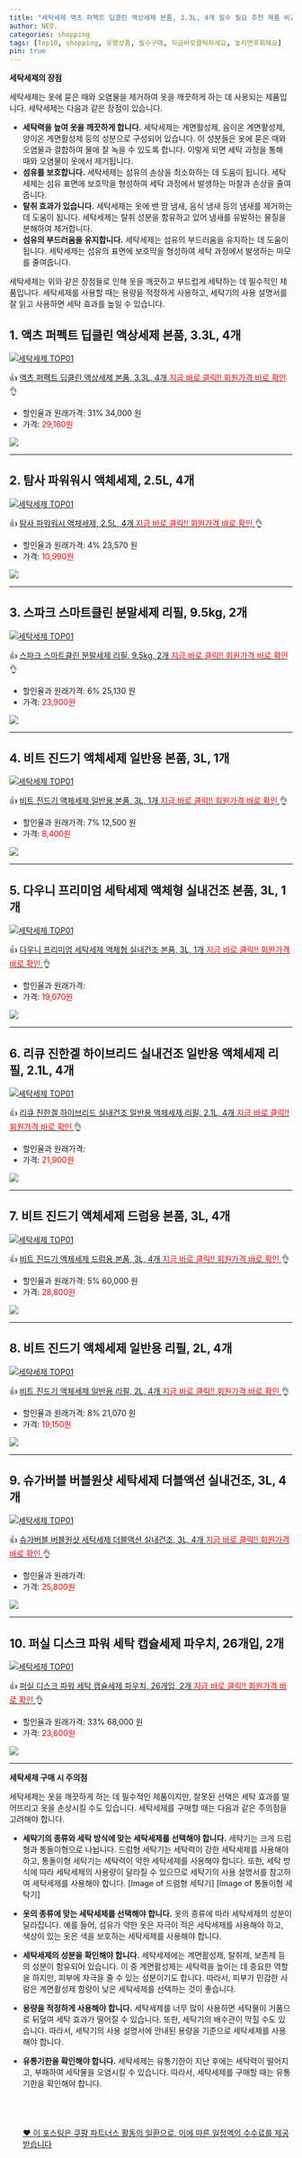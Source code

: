 ```yaml
---
title: "세탁세제 액츠 퍼펙트 딥클린 액상세제 본품, 3.3L, 4개 필수 필요 추천 제품 비교 최저 가격 비교 장점 구매가이드"
author: NEO.
categories: shopping
tags: [Top10, shopping, 유행상품, 필수구매, 지금바로클릭하세요, 놓치면후회해요]
pin: true
---
```

**세탁세제의 장점**

세탁세제는 옷에 묻은 때와 오염물을 제거하여 옷을 깨끗하게 하는 데 사용되는 제품입니다. 세탁세제는 다음과 같은 장점이 있습니다.

* **세탁력을 높여 옷을 깨끗하게 합니다.** 세탁세제는 계면활성제, 음이온 계면활성제, 양이온 계면활성제 등의 성분으로 구성되어 있습니다. 이 성분들은 옷에 묻은 때와 오염물과 결합하여 물에 잘 녹을 수 있도록 합니다. 이렇게 되면 세탁 과정을 통해 때와 오염물이 옷에서 제거됩니다.
* **섬유를 보호합니다.** 세탁세제는 섬유의 손상을 최소화하는 데 도움이 됩니다. 세탁세제는 섬유 표면에 보호막을 형성하여 세탁 과정에서 발생하는 마찰과 손상을 줄여줍니다.
* **탈취 효과가 있습니다.** 세탁세제는 옷에 밴 땀 냄새, 음식 냄새 등의 냄새를 제거하는 데 도움이 됩니다. 세탁세제는 탈취 성분을 함유하고 있어 냄새를 유발하는 물질을 분해하여 제거합니다.
* **섬유의 부드러움을 유지합니다.** 세탁세제는 섬유의 부드러움을 유지하는 데 도움이 됩니다. 세탁세제는 섬유의 표면에 보호막을 형성하여 세탁 과정에서 발생하는 마모를 줄여줍니다.

세탁세제는 위와 같은 장점들로 인해 옷을 깨끗하고 부드럽게 세탁하는 데 필수적인 제품입니다. 세탁세제를 사용할 때는 용량을 적정하게 사용하고, 세탁기의 사용 설명서를 잘 읽고 사용하면 세탁 효과를 높일 수 있습니다.

   

## 1. 액츠 퍼펙트 딥클린 액상세제 본품, 3.3L, 4개

[![세탁세제 TOP01](https://thumbnail10.coupangcdn.com/thumbnails/remote/490x490ex/image/retail/images/4431394334828690-383cad12-86bb-4254-bd64-0ababdc1255f.jpg)](https://link.coupang.com/re/AFFSDP?lptag=AF3617701&subid=GithubCoopas&pageKey=7235424635&traceid=V0-153&itemId=7010944469&vendorItemId=70126645041)


👍 [액츠 퍼펙트 딥클린 액상세제 본품, 3.3L, 4개 <font color=red> 지금 바로 클릭!! 회원가격 바로 확인 </font> ](https://link.coupang.com/re/AFFSDP?lptag=AF3617701&subid=GithubCoopas&pageKey=7235424635&traceid=V0-153&itemId=7010944469&vendorItemId=70126645041) 👌 


- 할인율과 원래가격: 31%  34,000   원
- 가격: <span style='color:red'>29,160원</span>

[![](/discount_price.png)](https://link.coupang.com/re/AFFSDP?lptag=AF3617701&subid=GithubCoopas&pageKey=7235424635&traceid=V0-153&itemId=7010944469&vendorItemId=70126645041)

---


   

## 2. 탐사 파워워시 액체세제, 2.5L, 4개

[![세탁세제 TOP01](https://thumbnail9.coupangcdn.com/thumbnails/remote/490x490ex/image/retail/images/4998448764403541-5c6f046c-682f-4601-aa55-e411f3c03e5b.jpg)](https://link.coupang.com/re/AFFSDP?lptag=AF3617701&subid=GithubCoopas&pageKey=305732568&traceid=V0-153&itemId=963650372&vendorItemId=5366789544)


👍 [탐사 파워워시 액체세제, 2.5L, 4개 <font color=red> 지금 바로 클릭!! 회원가격 바로 확인 </font> ](https://link.coupang.com/re/AFFSDP?lptag=AF3617701&subid=GithubCoopas&pageKey=305732568&traceid=V0-153&itemId=963650372&vendorItemId=5366789544) 👌 


- 할인율과 원래가격: 4%  23,570   원
- 가격: <span style='color:red'>10,990원</span>

[![](/discount_price.png)](https://link.coupang.com/re/AFFSDP?lptag=AF3617701&subid=GithubCoopas&pageKey=305732568&traceid=V0-153&itemId=963650372&vendorItemId=5366789544)

---


   

## 3. 스파크 스마트클린 분말세제 리필, 9.5kg, 2개

[![세탁세제 TOP01](https://thumbnail9.coupangcdn.com/thumbnails/remote/490x490ex/image/retail/images/1058183446150368-91edf2f7-ca8a-4c5d-8e26-ebd1203e8c09.jpg)](https://link.coupang.com/re/AFFSDP?lptag=AF3617701&subid=GithubCoopas&pageKey=7041205074&traceid=V0-153&itemId=20736648&vendorItemId=3000312040)


👍 [스파크 스마트클린 분말세제 리필, 9.5kg, 2개 <font color=red> 지금 바로 클릭!! 회원가격 바로 확인 </font> ](https://link.coupang.com/re/AFFSDP?lptag=AF3617701&subid=GithubCoopas&pageKey=7041205074&traceid=V0-153&itemId=20736648&vendorItemId=3000312040) 👌 


- 할인율과 원래가격: 6%  25,130   원
- 가격: <span style='color:red'>23,900원</span>

[![](/discount_price.png)](https://link.coupang.com/re/AFFSDP?lptag=AF3617701&subid=GithubCoopas&pageKey=7041205074&traceid=V0-153&itemId=20736648&vendorItemId=3000312040)

---


   

## 4. 비트 진드기 액체세제 일반용 본품, 3L, 1개

[![세탁세제 TOP01](https://thumbnail10.coupangcdn.com/thumbnails/remote/490x490ex/image/retail/images/8482664753850060-ca189cdc-c012-4355-8e7e-f52d2303f083.jpg)](https://link.coupang.com/re/AFFSDP?lptag=AF3617701&subid=GithubCoopas&pageKey=990781&traceid=V0-153&itemId=58108&vendorItemId=3000023604)


👍 [비트 진드기 액체세제 일반용 본품, 3L, 1개 <font color=red> 지금 바로 클릭!! 회원가격 바로 확인 </font> ](https://link.coupang.com/re/AFFSDP?lptag=AF3617701&subid=GithubCoopas&pageKey=990781&traceid=V0-153&itemId=58108&vendorItemId=3000023604) 👌 


- 할인율과 원래가격: 7%  12,500   원
- 가격: <span style='color:red'>8,400원</span>

[![](/discount_price.png)](https://link.coupang.com/re/AFFSDP?lptag=AF3617701&subid=GithubCoopas&pageKey=990781&traceid=V0-153&itemId=58108&vendorItemId=3000023604)

---


   

## 5. 다우니 프리미엄 세탁세제 액체형 실내건조 본품, 3L, 1개

[![세탁세제 TOP01](https://thumbnail9.coupangcdn.com/thumbnails/remote/490x490ex/image/retail/images/3277982107690279-f2f0a5e2-9f93-439c-9c6f-326ec0d0f9d7.jpg)](https://link.coupang.com/re/AFFSDP?lptag=AF3617701&subid=GithubCoopas&pageKey=7214920202&traceid=V0-153&itemId=18268502254&vendorItemId=70951912381)


👍 [다우니 프리미엄 세탁세제 액체형 실내건조 본품, 3L, 1개 <font color=red> 지금 바로 클릭!! 회원가격 바로 확인 </font> ](https://link.coupang.com/re/AFFSDP?lptag=AF3617701&subid=GithubCoopas&pageKey=7214920202&traceid=V0-153&itemId=18268502254&vendorItemId=70951912381) 👌 


- 할인율과 원래가격: 
- 가격: <span style='color:red'>19,070원</span>

[![](/discount_price.png)](https://link.coupang.com/re/AFFSDP?lptag=AF3617701&subid=GithubCoopas&pageKey=7214920202&traceid=V0-153&itemId=18268502254&vendorItemId=70951912381)

---


   

## 6. 리큐 진한겔 하이브리드 실내건조 일반용 액체세제 리필, 2.1L, 4개

[![세탁세제 TOP01](https://thumbnail10.coupangcdn.com/thumbnails/remote/490x490ex/image/retail/images/8828773710150936-7b909b5b-3dd4-458c-a6b4-4f12290812c1.jpg)](https://link.coupang.com/re/AFFSDP?lptag=AF3617701&subid=GithubCoopas&pageKey=7367891924&traceid=V0-153&itemId=18998841037&vendorItemId=76626052246)


👍 [리큐 진한겔 하이브리드 실내건조 일반용 액체세제 리필, 2.1L, 4개 <font color=red> 지금 바로 클릭!! 회원가격 바로 확인 </font> ](https://link.coupang.com/re/AFFSDP?lptag=AF3617701&subid=GithubCoopas&pageKey=7367891924&traceid=V0-153&itemId=18998841037&vendorItemId=76626052246) 👌 


- 할인율과 원래가격: 
- 가격: <span style='color:red'>21,900원</span>

[![](/discount_price.png)](https://link.coupang.com/re/AFFSDP?lptag=AF3617701&subid=GithubCoopas&pageKey=7367891924&traceid=V0-153&itemId=18998841037&vendorItemId=76626052246)

---


   

## 7. 비트 진드기 액체세제 드럼용 본품, 3L, 4개

[![세탁세제 TOP01](https://thumbnail9.coupangcdn.com/thumbnails/remote/490x490ex/image/retail/images/8833831963526542-14662d95-1ad3-4525-b954-96e8217a0b03.jpg)](https://link.coupang.com/re/AFFSDP?lptag=AF3617701&subid=GithubCoopas&pageKey=159696&traceid=V0-153&itemId=18173347345&vendorItemId=70278304932)


👍 [비트 진드기 액체세제 드럼용 본품, 3L, 4개 <font color=red> 지금 바로 클릭!! 회원가격 바로 확인 </font> ](https://link.coupang.com/re/AFFSDP?lptag=AF3617701&subid=GithubCoopas&pageKey=159696&traceid=V0-153&itemId=18173347345&vendorItemId=70278304932) 👌 


- 할인율과 원래가격: 5%  60,000   원
- 가격: <span style='color:red'>28,800원</span>

[![](/discount_price.png)](https://link.coupang.com/re/AFFSDP?lptag=AF3617701&subid=GithubCoopas&pageKey=159696&traceid=V0-153&itemId=18173347345&vendorItemId=70278304932)

---


   

## 8. 비트 진드기 액체세제 일반용 리필, 2L, 4개

[![세탁세제 TOP01](https://thumbnail9.coupangcdn.com/thumbnails/remote/490x490ex/image/retail/images/7893633994724347-818df99f-8c4e-4c3a-ba33-a0d5f2a5a41e.png)](https://link.coupang.com/re/AFFSDP?lptag=AF3617701&subid=GithubCoopas&pageKey=2299858861&traceid=V0-153&itemId=2427212002&vendorItemId=3109304831)


👍 [비트 진드기 액체세제 일반용 리필, 2L, 4개 <font color=red> 지금 바로 클릭!! 회원가격 바로 확인 </font> ](https://link.coupang.com/re/AFFSDP?lptag=AF3617701&subid=GithubCoopas&pageKey=2299858861&traceid=V0-153&itemId=2427212002&vendorItemId=3109304831) 👌 


- 할인율과 원래가격: 8%  21,070   원
- 가격: <span style='color:red'>19,150원</span>

[![](/discount_price.png)](https://link.coupang.com/re/AFFSDP?lptag=AF3617701&subid=GithubCoopas&pageKey=2299858861&traceid=V0-153&itemId=2427212002&vendorItemId=3109304831)

---


   

## 9. 슈가버블 버블원샷 세탁세제 더블액션 실내건조, 3L, 4개

[![세탁세제 TOP01](https://thumbnail9.coupangcdn.com/thumbnails/remote/490x490ex/image/retail/images/2023/05/19/11/5/2846c91d-815c-4b92-a9ee-928194af0d18.jpg)](https://link.coupang.com/re/AFFSDP?lptag=AF3617701&subid=GithubCoopas&pageKey=7350045158&traceid=V0-153&itemId=18911797832&vendorItemId=86039177458)


👍 [슈가버블 버블원샷 세탁세제 더블액션 실내건조, 3L, 4개 <font color=red> 지금 바로 클릭!! 회원가격 바로 확인 </font> ](https://link.coupang.com/re/AFFSDP?lptag=AF3617701&subid=GithubCoopas&pageKey=7350045158&traceid=V0-153&itemId=18911797832&vendorItemId=86039177458) 👌 


- 할인율과 원래가격: 
- 가격: <span style='color:red'>25,800원</span>

[![](/discount_price.png)](https://link.coupang.com/re/AFFSDP?lptag=AF3617701&subid=GithubCoopas&pageKey=7350045158&traceid=V0-153&itemId=18911797832&vendorItemId=86039177458)

---


   

## 10. 퍼실 디스크 파워 세탁 캡슐세제 파우치, 26개입, 2개

[![세탁세제 TOP01](https://thumbnail8.coupangcdn.com/thumbnails/remote/490x490ex/image/retail/images/67ddcc09-dd94-43e7-8cdc-367e1ce47683339640208928211004.png)](https://link.coupang.com/re/AFFSDP?lptag=AF3617701&subid=GithubCoopas&pageKey=6581568469&traceid=V0-153&itemId=18036767283&vendorItemId=85191194097)


👍 [퍼실 디스크 파워 세탁 캡슐세제 파우치, 26개입, 2개 <font color=red> 지금 바로 클릭!! 회원가격 바로 확인 </font> ](https://link.coupang.com/re/AFFSDP?lptag=AF3617701&subid=GithubCoopas&pageKey=6581568469&traceid=V0-153&itemId=18036767283&vendorItemId=85191194097) 👌 


- 할인율과 원래가격: 33%  68,000   원
- 가격: <span style='color:red'>23,600원</span>

[![](/discount_price.png)](https://link.coupang.com/re/AFFSDP?lptag=AF3617701&subid=GithubCoopas&pageKey=6581568469&traceid=V0-153&itemId=18036767283&vendorItemId=85191194097)

---
**세탁세제 구매 시 주의점**

세탁세제는 옷을 깨끗하게 하는 데 필수적인 제품이지만, 잘못된 선택은 세탁 효과를 떨어뜨리고 옷을 손상시킬 수도 있습니다. 세탁세제를 구매할 때는 다음과 같은 주의점을 고려해야 합니다.

* **세탁기의 종류와 세탁 방식에 맞는 세탁세제를 선택해야 합니다.** 세탁기는 크게 드럼형과 통돌이형으로 나뉩니다. 드럼형 세탁기는 세탁력이 강한 세탁세제를 사용해야 하고, 통돌이형 세탁기는 세탁력이 약한 세탁세제를 사용해야 합니다. 또한, 세탁 방식에 따라 세탁세제의 사용량이 달라질 수 있으므로 세탁기의 사용 설명서를 참고하여 세탁세제를 사용해야 합니다.
[Image of 드럼형 세탁기]
[Image of 통돌이형 세탁기]

* **옷의 종류에 맞는 세탁세제를 선택해야 합니다.** 옷의 종류에 따라 세탁세제의 성분이 달라집니다. 예를 들어, 섬유가 약한 옷은 자극이 적은 세탁세제를 사용해야 하고, 색상이 있는 옷은 색을 보호하는 세탁세제를 사용해야 합니다.

* **세탁세제의 성분을 확인해야 합니다.** 세탁세제에는 계면활성제, 탈취제, 보존제 등의 성분이 함유되어 있습니다. 이 중 계면활성제는 세탁력을 높이는 데 중요한 역할을 하지만, 피부에 자극을 줄 수 있는 성분이기도 합니다. 따라서, 피부가 민감한 사람은 계면활성제 함량이 낮은 세탁세제를 선택하는 것이 좋습니다.

* **용량을 적정하게 사용해야 합니다.** 세탁세제를 너무 많이 사용하면 세탁물이 거품으로 뒤덮여 세탁 효과가 떨어질 수 있습니다. 또한, 세탁기의 배수관이 막힐 수도 있습니다. 따라서, 세탁기의 사용 설명서에 안내된 용량을 기준으로 세탁세제를 사용해야 합니다.

* **유통기한을 확인해야 합니다.** 세탁세제는 유통기한이 지난 후에는 세탁력이 떨어지고, 부패하여 세탁물을 오염시킬 수 있습니다. 따라서, 세탁세제를 구매할 때는 유통기한을 확인해야 합니다.<br><br><br><br><br> [ ❤  이 포스팅은 쿠팡 파트너스 활동의 일환으로, 이에 따른 일정액의 수수료를 제공받습니다](https://link.coupang.com/a/bcEFyh)